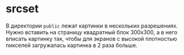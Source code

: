 # srcset

В директории `public` лежат картинки в нескольких разрешениях.<br>
Нужно вставить на страницу квадратный блок 300x300, а в него вписать картинку так, чтобы для экранов с высокой плотностью пикселей загружалась картинка в 2 раза больше.<br>
